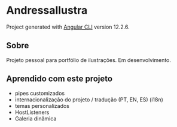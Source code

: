 # AndressaIlustra
Project generated with [Angular CLI](https://github.com/angular/angular-cli) version 12.2.6.


## Sobre
Projeto pessoal para portfólio de ilustrações.
Em desenvolvimento.


## Aprendido com este projeto
- pipes customizados
- internacionalização do projeto / tradução (PT, EN, ES) (i18n)
- temas personalizados
- HostListeners
- Galeria dinâmica
